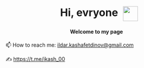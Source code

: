 <h1 align="center">Hi, evryone&nbsp;&nbsp;<img align="top" src="https://github.com/blackcater/blackcater/raw/main/images/Hi.gif" height="40" width="40"/></h1>
<h4 align="center">Welcome to my page&nbsp;&nbsp;&nbsp;&nbsp;</h4>




📫 How to reach me: ildar.kashafetdinov@gmail.com

✍️ https://t.me/ikash_00
